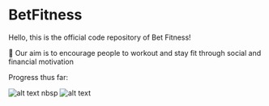# BetFitness
Hello, this is the official code repository of Bet Fitness!

💸 Our aim is to encourage people to workout and stay fit through social and financial motivation

Progress thus far:


![alt text](https://dm2301files.storage.live.com/y4mtu7V2roMW4GNQioBzHkoYzOyRgFl6qLTZ6iUO55tUpuTKmeJJnT81DWwGAvxWLKJmKLImUtsv_LUpyesGOdtSl81fnzpMsm3tV8QL04OQ55nsyJN9VGn6elOVKEudnmR-xpy2xdxzW-LaRao4mD2ZzehLaOr7_1o6A-i9B1-rJuRYcRMxIrOpwdx--lzLenq?width=248&height=538&cropmode=none)
nbsp
![alt text](https://dm2301files.storage.live.com/y4mR7G8dw9SXbBsnbzyTKrKJHhvPSxmd5I0OkE4cQzOl42gUI4rwmX7Ft2o-uG87lM8oV_835HiIsk-6__5A_mcUGZdteUN1v8MKzY0-VbyokAXhM3RB7acTW_ku6PYNVpZMILDNvrLAZB70f2lKrkOY7q8waHRWOIWticl2vD773C_m3ItFwHc8a4I1zeMiX_y?width=248&height=538&cropmode=none)
